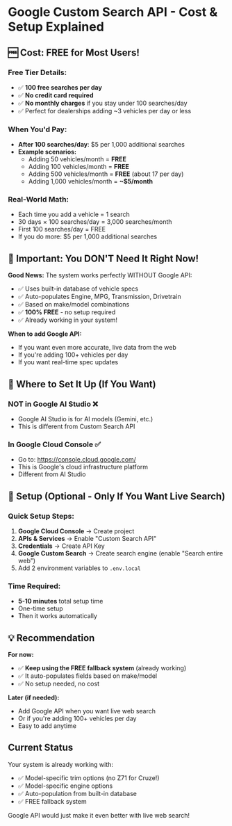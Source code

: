 # Google Custom Search API - Cost & Setup Explained

## 🆓 Cost: FREE for Most Users!

### Free Tier Details:
- ✅ **100 free searches per day** 
- ✅ **No credit card required**
- ✅ **No monthly charges** if you stay under 100 searches/day
- ✅ Perfect for dealerships adding ~3 vehicles per day or less

### When You'd Pay:
- **After 100 searches/day**: $5 per 1,000 additional searches
- **Example scenarios:**
  - Adding 50 vehicles/month = **FREE**
  - Adding 100 vehicles/month = **FREE** 
  - Adding 500 vehicles/month = **FREE** (about 17 per day)
  - Adding 1,000 vehicles/month = **~$5/month**

### Real-World Math:
- Each time you add a vehicle = 1 search
- 30 days × 100 searches/day = 3,000 searches/month
- First 100 searches/day = FREE
- If you do more: $5 per 1,000 additional searches

## 🚨 Important: You DON'T Need It Right Now!

**Good News:** The system works perfectly WITHOUT Google API:
- ✅ Uses built-in database of vehicle specs
- ✅ Auto-populates Engine, MPG, Transmission, Drivetrain
- ✅ Based on make/model combinations
- ✅ **100% FREE** - no setup required
- ✅ Already working in your system!

**When to add Google API:**
- If you want even more accurate, live data from the web
- If you're adding 100+ vehicles per day
- If you want real-time spec updates

## 📍 Where to Set It Up (If You Want)

### NOT in Google AI Studio ❌
- Google AI Studio is for AI models (Gemini, etc.)
- This is different from Custom Search API

### In Google Cloud Console ✅
- Go to: https://console.cloud.google.com/
- This is Google's cloud infrastructure platform
- Different from AI Studio

## 🔧 Setup (Optional - Only If You Want Live Search)

### Quick Setup Steps:
1. **Google Cloud Console** → Create project
2. **APIs & Services** → Enable "Custom Search API"
3. **Credentials** → Create API Key
4. **Google Custom Search** → Create search engine (enable "Search entire web")
5. Add 2 environment variables to `.env.local`

### Time Required:
- **5-10 minutes** total setup time
- One-time setup
- Then it works automatically

## 💡 Recommendation

**For now:** 
- ✅ **Keep using the FREE fallback system** (already working)
- ✅ It auto-populates fields based on make/model
- ✅ No setup needed, no cost

**Later (if needed):**
- Add Google API when you want live web search
- Or if you're adding 100+ vehicles per day
- Easy to add anytime

## Current Status

Your system is already working with:
- ✅ Model-specific trim options (no Z71 for Cruze!)
- ✅ Model-specific engine options
- ✅ Auto-population from built-in database
- ✅ FREE fallback system

Google API would just make it even better with live web search!

